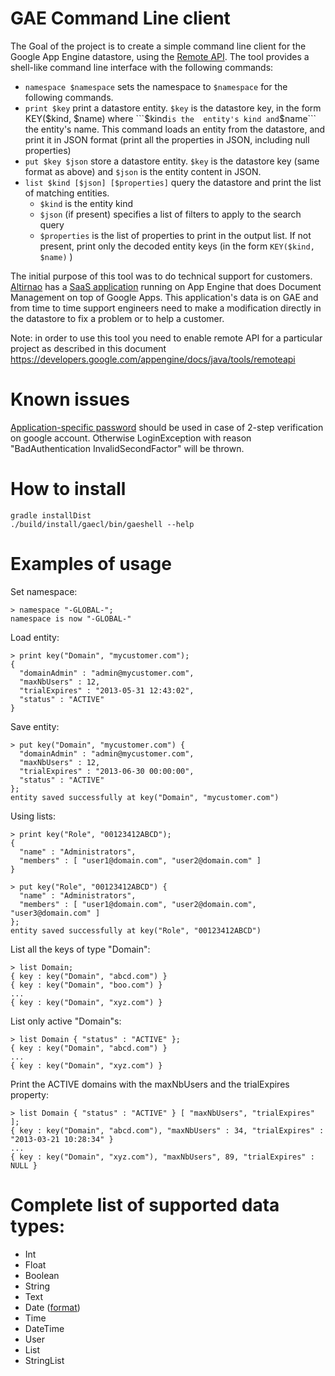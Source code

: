 GAE Command Line client
=====

The Goal of the project is to create a simple command line client for the Google App Engine datastore, using the [Remote API](https://developers.google.com/appengine/articles/remote_api). The tool provides a shell-like command line interface with the following commands:
 * ```namespace $namespace``` sets the namespace to ```$namespace``` for the following commands.
 * ```print $key``` print a datastore entity. ```$key``` is the datastore key, in the form KEY($kind, $name) where ```$kind``` is the  entity's kind and ```$name``` the entity's name. This command loads an entity from the datastore, and print it in JSON format (print all the properties in JSON, including null properties)
 * ```put $key $json``` store a datastore entity. ```$key``` is the datastore key (same format as above) and ```$json``` is the entity content in JSON.
 * ```list $kind [$json] [$properties]``` query the datastore and print the list of matching entities.
   - ```$kind``` is the entity kind
   - ```$json``` (if present) specifies a list of filters to apply to the search query
   - ```$properties``` is the list of properties to print in the output list. If not present, print only the decoded entity keys (in the form ```KEY($kind, $name)``` )

The initial purpose of this tool was to do technical support for customers. [Altirnao](http://www.altirnao.com/) has a [SaaS application](http://www.altirnao.com/products/documents-management/) running on App Engine that does Document Management on top of Google Apps. This application's data is on GAE and from time to time support engineers need to make a modification directly in the datastore to fix a problem or to help a customer.

Note: in order to use this tool you need to enable remote API for a particular project as described in this document https://developers.google.com/appengine/docs/java/tools/remoteapi

Known issues
======
[Application-specific password](https://support.google.com/accounts/answer/185833) should be used in case of 2-step verification on google account. Otherwise LoginException with reason "BadAuthentication InvalidSecondFactor" will be thrown.

How to install
======
```
gradle installDist
./build/install/gaecl/bin/gaeshell --help
```

Examples of usage
======
Set namespace:
```
> namespace "-GLOBAL-";
namespace is now "-GLOBAL-"
```

Load entity:
```
> print key("Domain", "mycustomer.com");
{
  "domainAdmin" : "admin@mycustomer.com",
  "maxNbUsers" : 12,
  "trialExpires" : "2013-05-31 12:43:02",
  "status" : "ACTIVE"
}
```

Save entity:
```
> put key("Domain", "mycustomer.com") {
  "domainAdmin" : "admin@mycustomer.com",
  "maxNbUsers" : 12,
  "trialExpires" : "2013-06-30 00:00:00",
  "status" : "ACTIVE"
};
entity saved successfully at key("Domain", "mycustomer.com")
```

Using lists:
```
> print key("Role", "00123412ABCD");
{
  "name" : "Administrators",
  "members" : [ "user1@domain.com", "user2@domain.com" ]
}
```

```
> put key("Role", "00123412ABCD") {
  "name" : "Administrators",
  "members" : [ "user1@domain.com", "user2@domain.com", "user3@domain.com" ]
};
entity saved successfully at key("Role", "00123412ABCD")
```

List all the keys of type "Domain":
```
> list Domain;
{ key : key("Domain", "abcd.com") }
{ key : key("Domain", "boo.com") }
...
{ key : key("Domain", "xyz.com") }
```

List only active "Domain"s:
```
> list Domain { "status" : "ACTIVE" };
{ key : key("Domain", "abcd.com") }
...
{ key : key("Domain", "xyz.com") }
```

Print the ACTIVE domains with the maxNbUsers and the trialExpires property:
```
> list Domain { "status" : "ACTIVE" } [ "maxNbUsers", "trialExpires" ];
{ key : key("Domain", "abcd.com"), "maxNbUsers" : 34, "trialExpires" : "2013-03-21 10:28:34" }
...
{ key : key("Domain", "xyz.com"), "maxNbUsers", 89, "trialExpires" : NULL }
```

Complete list of supported ​data types:
===
* Int
* Float
* Boolean
* String
* Text
* Date ([format](http://www.w3schools.com/jsref/jsref_tojson.asp))
* Time
* DateTime
* User
* List
* StringList
